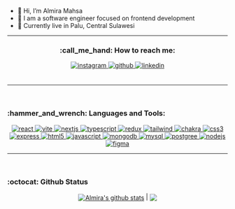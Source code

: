 - 👋 Hi, I’m Almira Mahsa
- 👀 I am a software engineer focused on frontend development
- 🌱 Currently live in Palu, Central Sulawesi

---

<div align="center">
 <h3>:call_me_hand: How to reach me:</h3>

<a href="https://www.instagram.com/almiramahsaa/" target="_blank">
<img src=https://img.shields.io/badge/Instagram-%23E4405F.svg?style=for-the-badge&logo=Instagram&logoColor=white alt=instagram style="margin-bottom: 5px;" />
</a>
<a href="https://github.com/Almiramahsa" target="_blank">
<img src=https://img.shields.io/badge/github-%2324292e.svg?&style=for-the-badge&logo=github&logoColor=white alt=github style="margin-bottom: 5px;" />
</a>
<a href="https:https://www.linkedin.com/in/almira-mahsa/" target="_blank">
<img src=https://img.shields.io/badge/linkedin-%231E77B5.svg?&style=for-the-badge&logo=linkedin&logoColor=white alt=linkedin style="margin-bottom: 5px;" />
</a>  
</div> 
<br/>

---

<br/>
<h3 align="left">:hammer_and_wrench: Languages and Tools:</h3>

<div align="center"> 
  <a href="https://reactjs.org/" target="_blank" rel="noreferrer"> 
    <img src="https://img.shields.io/badge/react-%2320232a.svg?style=for-the-badge&logo=react&logoColor=%2361DAFB" alt="react"/> 
  </a> 
  <a href="https://leafletjs.com/" target="_blank" rel="noreferrer"> 
<img src="https://img.shields.io/badge/vite-%23646CFF.svg?style=for-the-badge&logo=vite&logoColor=white" alt="vite"
  </a>
  <a href="https://nextjs.org/" target="_blank" rel="noreferrer"> 
    <img src="https://img.shields.io/badge/Next-black?style=for-the-badge&logo=next.js&logoColor=white" alt="nextjs"/> 
  </a> 
  <a href="https://www.typescriptlang.org/" target="_blank" rel="noreferrer"> 
    <img src="https://img.shields.io/badge/typescript-%23007ACC.svg?style=for-the-badge&logo=typescript&logoColor=white" alt="typescript"/> 
  </a> 
  <a href="https://redux.js.org" target="_blank" rel="noreferrer"> 
    <img src="https://img.shields.io/badge/redux-%23593d88.svg?style=for-the-badge&logo=redux&logoColor=white" alt="redux"/> 
  </a> 
  <a href="https://tailwindcss.com/" target="_blank" rel="noreferrer"> 
    <img src="https://img.shields.io/badge/tailwindcss-%2338B2AC.svg?style=for-the-badge&logo=tailwind-css&logoColor=white" alt="tailwind"/> 
  </a> 
    <a href="https://tailwindcss.com/" target="_blank" rel="noreferrer"> 
    <img src="https://img.shields.io/badge/chakra-%234ED1C5.svg?style=for-the-badge&logo=chakraui&logoColor=white" alt="chakra"/> 
  </a> 
  <a href="https://www.w3schools.com/css/" target="_blank" rel="noreferrer"> 
    <img src="https://img.shields.io/badge/css3-%231572B6.svg?style=for-the-badge&logo=css3&logoColor=white" alt="css3"/> 
  </a> 
  <a href="https://expressjs.com" target="_blank" rel="noreferrer"> 
    <img src="https://img.shields.io/badge/express.js-%23404d59.svg?style=for-the-badge&logo=express&logoColor=%2361DAFB" alt="express"/> 
  </a> 
  <a href="https://www.w3.org/html/" target="_blank" rel="noreferrer"> 
    <img src="https://img.shields.io/badge/html5-%23E34F26.svg?style=for-the-badge&logo=html5&logoColor=white" alt="html5"/> 
  </a> 
  <a href="https://developer.mozilla.org/en-US/docs/Web/JavaScript" target="_blank" rel="noreferrer"> 
    <img src="https://img.shields.io/badge/javascript-%23323330.svg?style=for-the-badge&logo=javascript&logoColor=%23F7DF1E" alt="javascript"/> 
  </a> 
  <a href="https://www.mongodb.com/" target="_blank" rel="noreferrer"> 
    <img src="https://img.shields.io/badge/MongoDB-%234ea94b.svg?style=for-the-badge&logo=mongodb&logoColor=white" alt="mongodb"/> 
  </a> 
  <a href="https://www.mysql.com/" target="_blank" rel="noreferrer"> 
    <img src="https://img.shields.io/badge/mysql-%2300f.svg?style=for-the-badge&logo=mysql&logoColor=white" alt="mysql"/> 
  </a> 
     <a href="https://www.mysql.com/" target="_blank" rel="noreferrer"> 
    <img src="https://img.shields.io/badge/postgres-%23316192.svg?style=for-the-badge&logo=postgresql&logoColor=white" alt="postgree"/> 
  </a> 
  <a href="https://nodejs.org" target="_blank" rel="noreferrer"> 
    <img src="https://img.shields.io/badge/node.js-6DA55F?style=for-the-badge&logo=node.js&logoColor=white" alt="nodejs"/> 
  </a> 
     <a href="https://nodejs.org" target="_blank" rel="noreferrer"> 
    <img src="https://img.shields.io/badge/figma-%23F24E1E.svg?style=for-the-badge&logo=figma&logoColor=white" alt="figma"/> 
  </a> 

</div>
 
---
 
<br/>

<h3>:octocat: Github Status</h3>
<div  align="center">
 <a href="https://github.com/Almiramahsa/github-readme-stats"><img align="center" src="https://github-readme-stats.vercel.app/api?username=Almiramahsa&&show_icons=true&theme=sea" alt="Almira's github stats" /></a> | <a href="https://github.com/Almiramahsa/github-readme-stats"><img align="center" src="https://github-readme-stats.vercel.app/api/top-langs?username=Almiramahsa&show_icons=true&locale=en&layout=compact&theme=sea" /></a> 
 </div>
<!---
Almiramahsa/Almiramahsa is a ✨ special ✨ repository because its `README.md` (this file) appears on your GitHub profile.
You can click the Preview link to take a look at your changes.
--->
